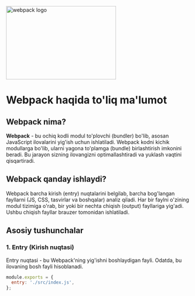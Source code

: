 <img class="logo" src="https://webpack.js.org/site-logo.c0e60df418e04f58.svg" alt="webpack logo" width="300" height="200">

# Webpack haqida to'liq ma'lumot

## Webpack nima?
**Webpack** - bu ochiq kodli modul to'plovchi (bundler) bo'lib, asosan JavaScript ilovalarini yig'ish uchun ishlatiladi. Webpack kodni kichik modullarga bo'lib, ularni yagona to'plamga (bundle) birlashtirish imkonini beradi. Bu jarayon sizning ilovangizni optimallashtiradi va yuklash vaqtini qisqartiradi.

## Webpack qanday ishlaydi?
Webpack barcha kirish (entry) nuqtalarini belgilab, barcha bog'langan fayllarni (JS, CSS, tasvirlar va boshqalar) analiz qiladi. Har bir faylni o'zining modul tizimiga o'rab, bir yoki bir nechta chiqish (output) fayllariga yig'adi. Ushbu chiqish fayllar brauzer tomonidan ishlatiladi.

## Asosiy tushunchalar

### 1. Entry (Kirish nuqtasi)
Entry nuqtasi - bu Webpack'ning yig'ishni boshlaydigan fayli. Odatda, bu ilovaning bosh fayli hisoblanadi.

```javascript
module.exports = {
  entry: './src/index.js',
};

